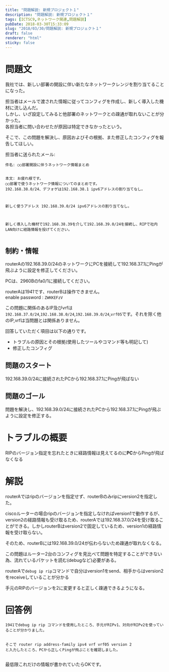 ```yaml
---
title: "問題解説: 新規プロジェクト１"
description: "問題解説: 新規プロジェクト１"
tags: [ICTSC9,ネットワーク関連,問題解説]
pubDate: 2018-03-30T15:33:09
slug: "2018/03/30/問題解説: 新規プロジェクト１"
draft: false
renderer: "html"
sticky: false
---
```


<h1>問題文</h1>
<p>我社では、新しい部署の開設に伴い新たなネットワークレンジを割り当てることになった。</p>
<p>担当者はメールで渡された情報に従ってコンフィグを作成し、新しく導入した機材に流し込んだ。<br />
しかし、いざ設定してみると他部署のネットワークとの疎通が取れないことが分かった。<br />
各担当者に問い合わせたが原因は特定できなかったという。</p>
<p>そこで、この問題を解決し、原因およびその根拠、また修正したコンフィグを報告してほしい。</p>
<p>担当者に送られたメール:</p>
<pre><code>件名: ○○部署開設に伴うネットワーク情報まとめ

本文:
お疲れ様です。
○○部署で使うネットワーク情報についてのまとめです。
192.168.38.0/24、デフォゲは192.168.38.1
ipv6アドレスの割り当てなし。

新しく使うアドレス
192.168.39.0/24
ipv6アドレスの割り当てなし。

新しく導入した機材で192.168.38.39を介して192.168.39.0/24を接続し、RIPで社内LAN向けに経路情報を投げてください。</code></pre>
<h2>制約・情報</h2>
<p>routerAの192.168.39.0/24のネットワークにPCを接続して192.168.37.1にPingが飛ぶように設定を修正してください。</p>
<p>PCは、2960Bのfa0/1に接続してください。</p>
<p>routerAは1941です、routerBは操作できません。<br />
enable password : <code>ZWKKEFzV</code></p>
<p>この問題に関係のあるIP及びvrfは<code>192.168.37.0/24</code>,<code>192.168.38.0/24</code>,<code>192.168.39.0/24</code>,<code>vrf05</code>です。それを除く他のIP,vrfは当問題とは関係ありません。</p>
<p>回答していただく項目は以下の通りです。</p>
<ul>
<li>トラブルの原因とその根拠(使用したツールやコマンド等も明記して)</li>
<li>修正したコンフィグ</li>
</ul>
<h2>問題のスタート</h2>
<p>192.168.39.0/24に接続されたPCから192.168.37.1にPingが飛ばない</p>
<h2>問題のゴール</h2>
<p>問題を解決し、192.168.39.0/24に接続されたPCから192.168.37.1にPingが飛ぶように設定を修正する。</p>
<h1>トラブルの概要</h1>
<p>RIPのバージョン指定を忘れたときに経路情報は見えてるのに<strong>PC</strong>からPingが飛ばなくなる</p>
<h1>解説</h1>
<p>routerAではripのバージョンを指定せず、routerBのみripにversion2を指定した。</p>
<p>ciscoルーターの場合ripのバージョンを指定しなければversion1で動作するが、version2の経路情報も受け取るため、routerAでは192.168.37.0/24を受け取ることができる。しかしrouterBはversion2で固定しているため、version1の経路情報を受け取らない。</p>
<p>そのため、routerBには192.168.39.0/24が伝わらないため疎通が取れなくなる。</p>
<p>この問題はルーター2台のコンフィグを見比べて問題を特定することができない為、流れているパケットを読む(debugなど)必要がある。</p>
<p>routerAで<code>debug ip rip</code>コマンドで自分はversion1をsend、相手からはversion2をreceiveしていることが分かる</p>
<p>手元のRIPのバージョンを2に変更すると正しく疎通できるようになる。</p>
<h1>回答例</h1>
<pre><code>1941でdebug ip rip コマンドを使用したところ、手元がRIPv1、対向がRIPv2を使っていることが分かりました。

そこで
router rip
address-family ipv4 vrf vrf05
version 2
と入力したところ、PCから正しくPingが飛ぶことを確認しました。</code></pre>
<p>最低限これだけの情報が書かれていたらOKです。</p>

